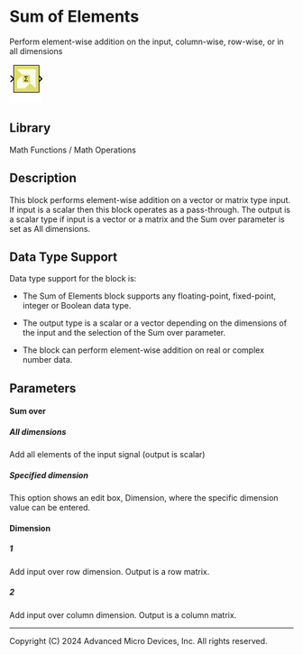 # Sum of Elements

Perform element-wise addition on the input, column-wise, row-wise, or in
all dimensions

![](./Images/block.png)

## Library

Math Functions / Math Operations

## Description

This block performs element-wise addition on a vector or matrix type
input. If input is a scalar then this block operates as a pass-through.
The output is a scalar type if input is a vector or a matrix and the Sum
over parameter is set as All dimensions.

## Data Type Support

Data type support for the block is:

- The Sum of Elements block supports any floating-point, fixed-point,
  integer or Boolean data type.

- The output type is a scalar or a vector depending on the dimensions of
  the input and the selection of the Sum over parameter.

- The block can perform element-wise addition on real or complex number
  data.

## Parameters

#### Sum over
##### All dimensions
Add all elements of the input signal (output is scalar)

##### Specified dimension
This option shows an edit box, Dimension, where the specific dimension value can be entered.

#### Dimension
##### 1
Add input over row dimension. Output is a row matrix.

##### 2 
Add input over column dimension. Output is a column matrix.


--------------
Copyright (C) 2024 Advanced Micro Devices, Inc.
All rights reserved.
